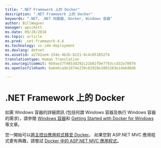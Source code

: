 ```yaml
---
title: ".NET Framework 上的 Docker"
description: ".NET Framework 上的 Docker"
keywords: ".NET, .NET 伺服器, Docker, Windows 容器"
author: BillWagner
manager: wpickett
ms.date: 09/28/2016
ms.topic: article
ms.prod: .net-framework-4.6
ms.technology: vs-ide-deployment
ms.devlang: dotnet
ms.assetid: a27b2ae4-154e-4b2b-b221-0c4c05185274
translationtype: Human Translation
ms.sourcegitcommit: 6b9ae37f4053d292c21b02f9e7f93ccd32a78976
ms.openlocfilehash: 6a6e6cade1874e239c82928e1803283e1da6d8d6

---
```


# <a name="docker-on-net-framework"></a>.NET Framework 上的 Docker

如需 Windows 容器的詳細資訊 (包括何謂 Windows 容器及執行 Windows 容器的需求)，請參閱 [Windows 容器](https://msdn.microsoft.com/en-us/virtualization/windowscontainers/about/about_overview)和 [Getting Started with Docker for Windows](https://docs.docker.com/docker-for-windows/) 等文章。 

您一開始可以[將主控台應用程式移至 Docker](console.md)。
如果您對 ASP.NET MVC 應用程式更有興趣，請嘗試 [Docker 中的 ASP.NET MVC 應用程式](aspnetmvc.md)。



<!--HONumber=Nov16_HO3-->


